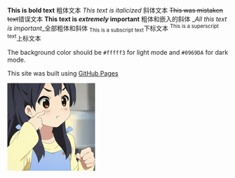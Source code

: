 **This is bold text** 粗体文本
*This text is italicized* 斜体文本
~~This was mistaken text~~错误文本
**This text is _extremely_ important** 粗体和嵌入的斜体
_*_All this text is important_*_全部粗体和斜体
<sub>This is a subscript text</sub>下标文本
<sup>This is a superscript text</sup>上标文本


The background color should be `#fffff3` for light mode and `#0969DA` for dark mode.

This site was built using [GitHub Pages](https://pages.github.com/)

![tutu](doc/pefzp42dp4l.gif)


